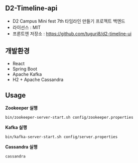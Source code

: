 ## D2-Timeline-api

- D2 Campus Mini fest 7th 타임라인 만들기 프로젝트 백엔드
- 라이선스 : MIT
- 프론트엔 저장소 : <https://github.com/tuguri8/d2-timeline-ui>

## 개발환경

- React
- Spring Boot
- Apache Kafka
- H2 + Apache Cassandra

## Usage

**Zookeeper 실행**

```
bin/zookeeper-server-start.sh config/zookeeper.properties
```

**Kafka 실행**

```
bin/kafka-server-start.sh config/server.properties
```

**Cassandra 실행**

```
cassandra
```

